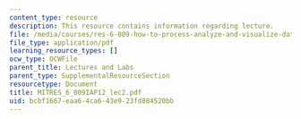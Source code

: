 ```yaml
---
content_type: resource
description: This resource contains information regarding lecture.
file: /media/courses/res-6-009-how-to-process-analyze-and-visualize-data-january-iap-2012/bcbf1667eaa64ca643e923fd884520bb_MITRES_6_009IAP12_lec2.pdf
file_type: application/pdf
learning_resource_types: []
ocw_type: OCWFile
parent_title: Lectures and Labs
parent_type: SupplementalResourceSection
resourcetype: Document
title: MITRES_6_009IAP12_lec2.pdf
uid: bcbf1667-eaa6-4ca6-43e9-23fd884520bb
---
```

